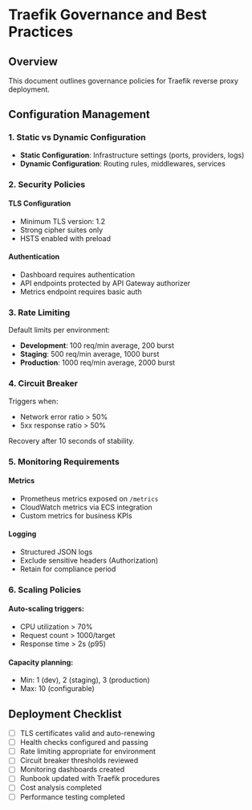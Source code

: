 # Traefik Governance and Best Practices

## Overview
This document outlines governance policies for Traefik reverse proxy deployment.

## Configuration Management

### 1. Static vs Dynamic Configuration
- **Static Configuration**: Infrastructure settings (ports, providers, logs)
- **Dynamic Configuration**: Routing rules, middlewares, services

### 2. Security Policies

#### TLS Configuration
- Minimum TLS version: 1.2
- Strong cipher suites only
- HSTS enabled with preload

#### Authentication
- Dashboard requires authentication
- API endpoints protected by API Gateway authorizer
- Metrics endpoint requires basic auth

### 3. Rate Limiting

Default limits per environment:
- **Development**: 100 req/min average, 200 burst
- **Staging**: 500 req/min average, 1000 burst  
- **Production**: 1000 req/min average, 2000 burst

### 4. Circuit Breaker

Triggers when:
- Network error ratio > 50%
- 5xx response ratio > 50%

Recovery after 10 seconds of stability.

### 5. Monitoring Requirements

#### Metrics
- Prometheus metrics exposed on `/metrics`
- CloudWatch metrics via ECS integration
- Custom metrics for business KPIs

#### Logging
- Structured JSON logs
- Exclude sensitive headers (Authorization)
- Retain for compliance period

### 6. Scaling Policies

#### Auto-scaling triggers:
- CPU utilization > 70%
- Request count > 1000/target
- Response time > 2s (p95)

#### Capacity planning:
- Min: 1 (dev), 2 (staging), 3 (production)
- Max: 10 (configurable)

## Deployment Checklist

- [ ] TLS certificates valid and auto-renewing
- [ ] Health checks configured and passing
- [ ] Rate limiting appropriate for environment
- [ ] Circuit breaker thresholds reviewed
- [ ] Monitoring dashboards created
- [ ] Runbook updated with Traefik procedures
- [ ] Cost analysis completed
- [ ] Performance testing completed
